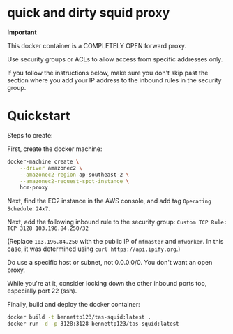 # quick and dirty squid proxy

**Important**

This docker container is a COMPLETELY OPEN forward proxy.

Use security groups or ACLs to allow access from specific
addresses only.

If you follow the instructions below, make sure you don't
skip past the section where you add your IP address to
the inbound rules in the security group.


# Quickstart

Steps to create:

First, create the docker machine:

```bash
docker-machine create \
    --driver amazonec2 \
    --amazonec2-region ap-southeast-2 \
    --amazonec2-request-spot-instance \
    hcm-proxy
```

Next, find the EC2 instance in the AWS console, and add tag
`Operating Schedule`: `24x7`.

Next, add the following inbound rule to the security group:
`Custom TCP Rule: TCP 3128 103.196.84.250/32`

(Replace `103.196.84.250` with the public IP of `mfmaster`
and `mfworker`. In this case, it was determined using
`curl https://api.ipify.org`.)

Do use a specific host or subnet, not 0.0.0.0/0. You don't want
an open proxy.

While you're at it, consider locking down the other inbound
ports too, especially port 22 (ssh).

Finally, build and deploy the docker container:

```bash
docker build -t bennettp123/tas-squid:latest .
docker run -d -p 3128:3128 bennettp123/tas-squid:latest
```

